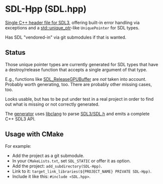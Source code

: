 # SDL-Hpp (SDL.hpp)

[Single C++ header file for SDL3](SDL.hpp), offering built-in error handling via exceptions
and a [std::unique_ptr](https://en.cppreference.com/w/cpp/memory/unique_ptr)-like
`UniquePointer` for SDL types.

Has SDL "vendored-in" via git submodules if that is wanted.

## Status

Those unique pointer types are currently generated for SDL types that have a destroy/release
function that accepts a single argument of that type.

E.g., functions like [SDL_ReleaseGPUBuffer](https://wiki.libsdl.org/SDL3/SDL_ReleaseGPUBuffer)
are _not_ taken into account. Probably worth generating, too. There are probably
other missing cases, too.

Looks usable, but has to be put under test in a real project in order
to find out what is missing or not correctly generated.

The [generator](generator) uses [libclang](https://clang.llvm.org/)
to parse [SDL3/SDL.h](https://github.com/libsdl-org/SDL/blob/main/include/SDL3/SDL.h)
and emits a complete C++ SDL3 API.

## Usage with CMake

For example:

* Add the project as a git submodule.
* In your `CMakeLists.txt`, set `SDL_STATIC` or offer it as option.
* Add the project: `add_subdirectory(SDL-Hpp)`.
* Link to it: `target_link_libraries(${PROJECT_NAME} PRIVATE SDL-Hpp)`.
* Include it like this: `#include <SDL.hpp>`.